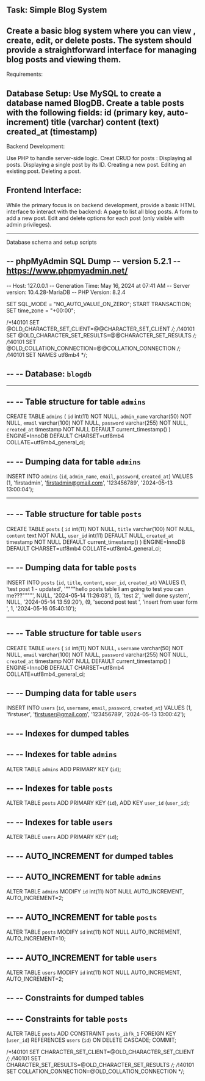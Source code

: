 Task: Simple Blog System
-------------------------------
Create a basic blog system where you can view , create, edit, or delete posts. 
The system should provide a straightforward interface for managing blog posts and viewing them.
-----------------------------------------------
Requirements:

Database Setup:
Use MySQL to create a database named BlogDB.
Create a table posts with the following fields:
id (primary key, auto-increment)
title (varchar)
content (text)
created_at (timestamp)
------------------------------------------------
Backend Development:

Use PHP to handle server-side logic.
Creat CRUD for posts :
Displaying all posts.
Displaying a single post by its ID.
Creating a new post.
Editing an existing post.
Deleting a post.

Frontend Interface:
----------------------------------------------
While the primary focus is on backend development, provide a basic HTML interface to interact with the backend:
A page to list all blog posts.
A form to add a new post.
Edit and delete options for each post (only visible with admin privileges).

-------------------------------------------------------------------------------------

Database schema and setup scripts

-- phpMyAdmin SQL Dump
-- version 5.2.1
-- https://www.phpmyadmin.net/
--
-- Host: 127.0.0.1
-- Generation Time: May 16, 2024 at 07:41 AM
-- Server version: 10.4.28-MariaDB
-- PHP Version: 8.2.4

SET SQL_MODE = "NO_AUTO_VALUE_ON_ZERO";
START TRANSACTION;
SET time_zone = "+00:00";


/*!40101 SET @OLD_CHARACTER_SET_CLIENT=@@CHARACTER_SET_CLIENT */;
/*!40101 SET @OLD_CHARACTER_SET_RESULTS=@@CHARACTER_SET_RESULTS */;
/*!40101 SET @OLD_COLLATION_CONNECTION=@@COLLATION_CONNECTION */;
/*!40101 SET NAMES utf8mb4 */;

--
-- Database: `blogdb`
--

-- --------------------------------------------------------

--
-- Table structure for table `admins`
--

CREATE TABLE `admins` (
  `id` int(11) NOT NULL,
  `admin_name` varchar(50) NOT NULL,
  `email` varchar(100) NOT NULL,
  `password` varchar(255) NOT NULL,
  `created_at` timestamp NOT NULL DEFAULT current_timestamp()
) ENGINE=InnoDB DEFAULT CHARSET=utf8mb4 COLLATE=utf8mb4_general_ci;

--
-- Dumping data for table `admins`
--

INSERT INTO `admins` (`id`, `admin_name`, `email`, `password`, `created_at`) VALUES
(1, 'firstadmin', 'firstadmin@gmail.com', '123456789', '2024-05-13 13:00:04');

-- --------------------------------------------------------

--
-- Table structure for table `posts`
--

CREATE TABLE `posts` (
  `id` int(11) NOT NULL,
  `title` varchar(100) NOT NULL,
  `content` text NOT NULL,
  `user_id` int(11) DEFAULT NULL,
  `created_at` timestamp NOT NULL DEFAULT current_timestamp()
) ENGINE=InnoDB DEFAULT CHARSET=utf8mb4 COLLATE=utf8mb4_general_ci;

--
-- Dumping data for table `posts`
--

INSERT INTO `posts` (`id`, `title`, `content`, `user_id`, `created_at`) VALUES
(1, 'test post 1 - updated', '\"\"\"\"hello posts table I am going to test you can me???\"\"\"\"', NULL, '2024-05-14 11:26:03'),
(5, 'test 2', 'well done system', NULL, '2024-05-14 13:59:20'),
(9, 'second post test ', 'insert from user form ', 1, '2024-05-16 05:40:10');

-- --------------------------------------------------------

--
-- Table structure for table `users`
--

CREATE TABLE `users` (
  `id` int(11) NOT NULL,
  `username` varchar(50) NOT NULL,
  `email` varchar(100) NOT NULL,
  `password` varchar(255) NOT NULL,
  `created_at` timestamp NOT NULL DEFAULT current_timestamp()
) ENGINE=InnoDB DEFAULT CHARSET=utf8mb4 COLLATE=utf8mb4_general_ci;

--
-- Dumping data for table `users`
--

INSERT INTO `users` (`id`, `username`, `email`, `password`, `created_at`) VALUES
(1, 'firstuser', 'firstuser@gmail.com', '123456789', '2024-05-13 13:00:42');

--
-- Indexes for dumped tables
--

--
-- Indexes for table `admins`
--
ALTER TABLE `admins`
  ADD PRIMARY KEY (`id`);

--
-- Indexes for table `posts`
--
ALTER TABLE `posts`
  ADD PRIMARY KEY (`id`),
  ADD KEY `user_id` (`user_id`);

--
-- Indexes for table `users`
--
ALTER TABLE `users`
  ADD PRIMARY KEY (`id`);

--
-- AUTO_INCREMENT for dumped tables
--

--
-- AUTO_INCREMENT for table `admins`
--
ALTER TABLE `admins`
  MODIFY `id` int(11) NOT NULL AUTO_INCREMENT, AUTO_INCREMENT=2;

--
-- AUTO_INCREMENT for table `posts`
--
ALTER TABLE `posts`
  MODIFY `id` int(11) NOT NULL AUTO_INCREMENT, AUTO_INCREMENT=10;

--
-- AUTO_INCREMENT for table `users`
--
ALTER TABLE `users`
  MODIFY `id` int(11) NOT NULL AUTO_INCREMENT, AUTO_INCREMENT=2;

--
-- Constraints for dumped tables
--

--
-- Constraints for table `posts`
--
ALTER TABLE `posts`
  ADD CONSTRAINT `posts_ibfk_1` FOREIGN KEY (`user_id`) REFERENCES `users` (`id`) ON DELETE CASCADE;
COMMIT;

/*!40101 SET CHARACTER_SET_CLIENT=@OLD_CHARACTER_SET_CLIENT */;
/*!40101 SET CHARACTER_SET_RESULTS=@OLD_CHARACTER_SET_RESULTS */;
/*!40101 SET COLLATION_CONNECTION=@OLD_COLLATION_CONNECTION */;
